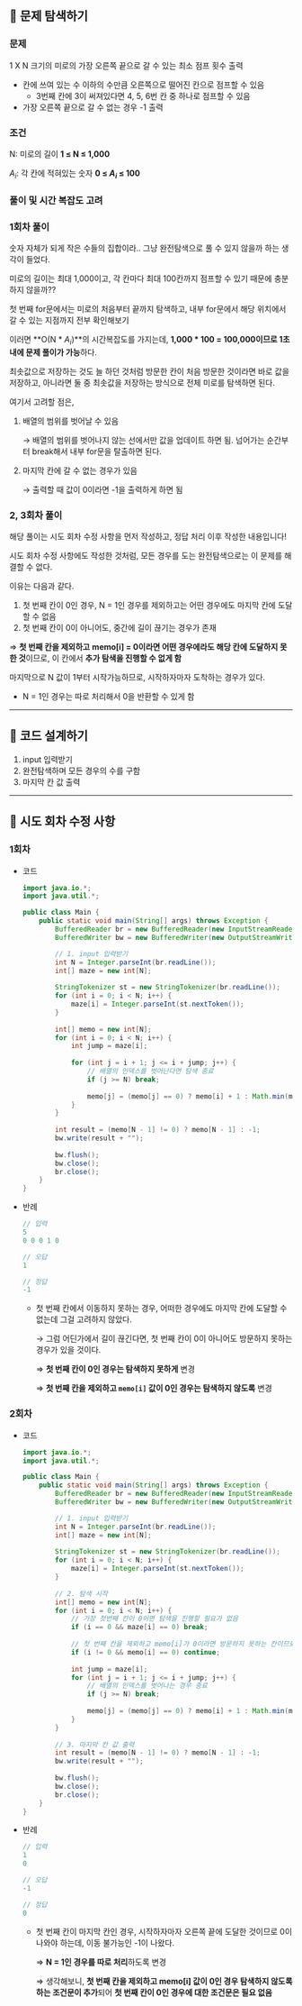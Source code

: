 ## 📌 문제 탐색하기

### 문제

1 X N 크기의 미로의 가장 오른쪽 끝으로 갈 수 있는 최소 점프 횟수 출력

- 칸에 쓰여 있는 수 이하의 수만큼 오른쪽으로 떨어진 칸으로 점프할 수 있음
    - 3번째 칸에 3이 써져있다면 4, 5, 6번 칸 중 하나로 점프할 수 있음
- 가장 오른쪽 끝으로 갈 수 없는 경우 -1 출력

### 조건

N: 미로의 길이 **1 ≤ N ≤ 1,000**

$A_i$: 각 칸에 적혀있는 숫자  **0 ≤ $A_i$ ≤ 100**

### 풀이 및 시간 복잡도 고려

### 1회차 풀이

숫자 자체가 되게 작은 수들의 집합이라.. 그냥 완전탐색으로 풀 수 있지 않을까 하는 생각이 들었다.

미로의 길이는 최대 1,000이고, 각 칸마다 최대 100칸까지 점프할 수 있기 때문에 충분하지 않을까??

첫 번째 for문에서는 미로의 처음부터 끝까지 탐색하고, 내부 for문에서 해당 위치에서 갈 수 있는 지점까지 전부 확인해보기

이러면 **O(N * $A_i$)**의 시간복잡도를 가지는데, **1,000 * 100 = 100,000이므로 1초 내에 문제 풀이가 가능**하다.

최솟값으로 저장하는 것도 늘 하던 것처럼 방문한 칸이 처음 방문한 것이라면 바로 값을 저장하고, 아니라면 둘 중 최솟값을 저장하는 방식으로 전체 미로를 탐색하면 된다.

여기서 고려할 점은,

1. 배열의 범위를 벗어날 수 있음

   → 배열의 범위를 벗어나지 않는 선에서만 값을 업데이트 하면 됨. 넘어가는 순간부터 break해서 내부 for문을 탈출하면 된다.

2. 마지막 칸에 갈 수 없는 경우가 있음

   → 출력할 때 값이 0이라면 -1을 출력하게 하면 됨


### 2, 3회차 풀이

해당 풀이는 시도 회차 수정 사항을 먼저 작성하고, 정답 처리 이후 작성한 내용입니다!

시도 회차 수정 사항에도 작성한 것처럼, 모든 경우를 도는 완전탐색으로는 이 문제를 해결할 수 없다.

이유는 다음과 같다.

1. 첫 번째 칸이 0인 경우, N = 1인 경우를 제외하고는 어떤 경우에도 마지막 칸에 도달할 수 없음
2. 첫 번째 칸이 0이 아니어도, 중간에 길이 끊기는 경우가 존재

⇒ **첫 번째 칸을 제외하고** **memo[i] = 0이라면 어떤 경우에라도 해당 칸에 도달하지 못한 것**이므로, 이 칸에서 **추가 탐색을 진행할 수 없게 함**

마지막으로 N 값이 1부터 시작가능하므로, 시작하자마자 도착하는 경우가 있다.

- N = 1인 경우는 따로 처리해서 0을 반환할 수 있게 함

---

## 📌 코드 설계하기

1. input 입력받기
2. 완전탐색하며 모든 경우의 수를 구함
3. 마지막 칸 값 출력

---

## 📌 시도 회차 수정 사항

### 1회차

- 코드

    ```java
    import java.io.*;
    import java.util.*;
    
    public class Main {
        public static void main(String[] args) throws Exception {
            BufferedReader br = new BufferedReader(new InputStreamReader(System.in));
            BufferedWriter bw = new BufferedWriter(new OutputStreamWriter(System.out));
    
            // 1. input 입력받기
            int N = Integer.parseInt(br.readLine());
            int[] maze = new int[N];
            
            StringTokenizer st = new StringTokenizer(br.readLine());
            for (int i = 0; i < N; i++) {
                maze[i] = Integer.parseInt(st.nextToken());
            }
            
            int[] memo = new int[N];
            for (int i = 0; i < N; i++) {
                int jump = maze[i];
                
                for (int j = i + 1; j <= i + jump; j++) {
                    // 배열의 인덱스를 벗어난다면 탐색 종료
                    if (j >= N) break;
                    
                    memo[j] = (memo[j] == 0) ? memo[i] + 1 : Math.min(memo[j], memo[i] + 1);
                }
            }
            
            int result = (memo[N - 1] != 0) ? memo[N - 1] : -1;
            bw.write(result + "");
            
            bw.flush();
            bw.close();
            br.close();
        }
    }
    ```

- 반례

    ```java
    // 입력
    5
    0 0 0 1 0
    
    // 오답
    1
    
    // 정답
    -1
    ```

    - 첫 번째 칸에서 이동하지 못하는 경우, 어떠한 경우에도 마지막 칸에 도달할 수 없는데 그걸 고려하지 않았다.

      → 그럼 어딘가에서 길이 끊긴다면, 첫 번째 칸이 0이 아니어도 방문하지 못하는 경우가 있을 것이다.

      ⇒ **첫 번째 칸이 0인 경우는 탐색하지 못하게** 변경

      ⇒ **첫 번째 칸을 제외하고 `memo[i]` 값이 0인 경우는 탐색하지 않도록** 변경


### 2회차

- 코드

    ```java
    import java.io.*;
    import java.util.*;
    
    public class Main {
        public static void main(String[] args) throws Exception {
            BufferedReader br = new BufferedReader(new InputStreamReader(System.in));
            BufferedWriter bw = new BufferedWriter(new OutputStreamWriter(System.out));
    
            // 1. input 입력받기
            int N = Integer.parseInt(br.readLine());
            int[] maze = new int[N];
            
            StringTokenizer st = new StringTokenizer(br.readLine());
            for (int i = 0; i < N; i++) {
                maze[i] = Integer.parseInt(st.nextToken());
            }
            
            // 2. 탐색 시작
            int[] memo = new int[N];
            for (int i = 0; i < N; i++) {
                // 가장 첫번째 칸이 0이면 탐색을 진행할 필요가 없음
                if (i == 0 && maze[i] == 0) break;
                
                // 첫 번째 칸을 제외하고 memo[i]가 0이라면 방문하지 못하는 칸이므로 다음 칸 탐색
                if (i != 0 && memo[i] == 0) continue;
                
                int jump = maze[i];
                for (int j = i + 1; j <= i + jump; j++) {
                    // 배열의 인덱스를 벗어나는 경우 종료
                    if (j >= N) break;
                    
                    memo[j] = (memo[j] == 0) ? memo[i] + 1 : Math.min(memo[j], memo[i] + 1);
                }
            }
            
            // 3. 마지막 칸 값 출력
            int result = (memo[N - 1] != 0) ? memo[N - 1] : -1;
            bw.write(result + "");
            
            bw.flush();
            bw.close();
            br.close();
        }
    }
    ```

- 반례

    ```java
    // 입력
    1
    0
    
    // 오답
    -1
    
    // 정답
    0
    ```

    - 첫 번째 칸이 마지막 칸인 경우, 시작하자마자 오른쪽 끝에 도달한 것이므로 0이 나와야 하는데, 이동 불가능인 -1이 나왔다.

      ⇒ **N = 1인 경우를 따로 처리**하도록 변경

      ⇒ 생각해보니, **첫 번째 칸을 제외하고 memo[i] 값이 0인 경우 탐색하지 않도록 하는 조건문이 추가**되어 **첫 번째 칸이 0인 경우에 대한 조건문은 필요 없음**